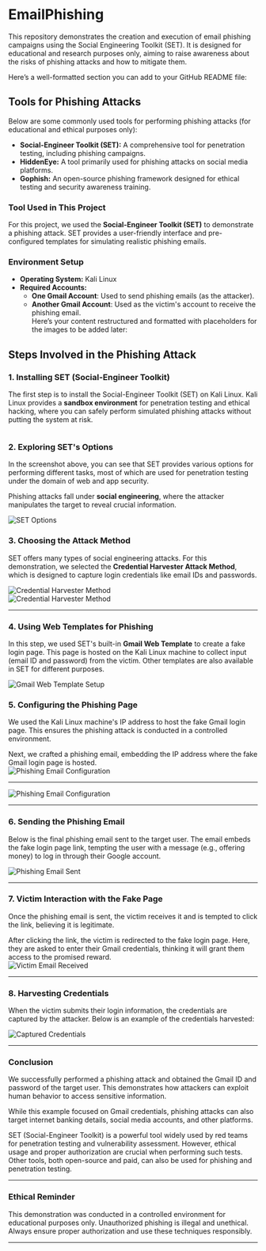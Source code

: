 # EmailPhishing
This repository demonstrates the creation and execution of email phishing campaigns using the Social Engineering Toolkit (SET). It is designed for educational and research purposes only, aiming to raise awareness about the risks of phishing attacks and how to mitigate them.

Here’s a well-formatted section you can add to your GitHub README file:

## **Tools for Phishing Attacks**

Below are some commonly used tools for performing phishing attacks (for educational and ethical purposes only):

- **Social-Engineer Toolkit (SET):** A comprehensive tool for penetration testing, including phishing campaigns.  
- **HiddenEye:** A tool primarily used for phishing attacks on social media platforms.  
- **Gophish:** An open-source phishing framework designed for ethical testing and security awareness training.  

### **Tool Used in This Project**  
For this project, we used the **Social-Engineer Toolkit (SET)** to demonstrate a phishing attack. SET provides a user-friendly interface and pre-configured templates for simulating realistic phishing emails.

### **Environment Setup**
- **Operating System:** Kali Linux  
- **Required Accounts:**  
  - **One Gmail Account**: Used to send phishing emails (as the attacker).  
  - **Another Gmail Account**: Used as the victim's account to receive the phishing email.  
Here’s your content restructured and formatted with placeholders for the images to be added later:

## **Steps Involved in the Phishing Attack**

### 1. **Installing SET (Social-Engineer Toolkit)**  
The first step is to install the Social-Engineer Toolkit (SET) on Kali Linux. Kali Linux provides a **sandbox environment** for penetration testing and ethical hacking, where you can safely perform simulated phishing attacks without putting the system at risk.  

``` sudo setoolkit
```




### 2. **Exploring SET's Options**  
In the screenshot above, you can see that SET provides various options for performing different tasks, most of which are used for penetration testing under the domain of web and app security.  

Phishing attacks fall under **social engineering**, where the attacker manipulates the target to reveal crucial information.  

![SET Options](images/Picture1)  



### 3. **Choosing the Attack Method**  
SET offers many types of social engineering attacks. For this demonstration, we selected the **Credential Harvester Attack Method**, which is designed to capture login credentials like email IDs and passwords.  

![Credential Harvester Method](images/Picture2)  
![Credential Harvester Method](images/Picture3)  


---

### 4. **Using Web Templates for Phishing**  
In this step, we used SET's built-in **Gmail Web Template** to create a fake login page. This page is hosted on the Kali Linux machine to collect input (email ID and password) from the victim. Other templates are also available in SET for different purposes.  

![Gmail Web Template Setup](images/Picture4)  


### 5. **Configuring the Phishing Page**  
We used the Kali Linux machine's IP address to host the fake Gmail login page. This ensures the phishing attack is conducted in a controlled environment.  

Next, we crafted a phishing email, embedding the IP address where the fake Gmail login page is hosted.  
![Phishing Email Configuration](images/Picture5)  

---
![Phishing Email Configuration](images/Picture6)


---

### 6. **Sending the Phishing Email**  
Below is the final phishing email sent to the target user. The email embeds the fake login page link, tempting the user with a message (e.g., offering money) to log in through their Google account.  

![Phishing Email Sent](images/Picture7)  

---

### 7. **Victim Interaction with the Fake Page**  
Once the phishing email is sent, the victim receives it and is tempted to click the link, believing it is legitimate.  



After clicking the link, the victim is redirected to the fake login page. Here, they are asked to enter their Gmail credentials, thinking it will grant them access to the promised reward.  
![Victim Email Received](images/Picture8)  

---

### 8. **Harvesting Credentials**  
When the victim submits their login information, the credentials are captured by the attacker. Below is an example of the credentials harvested:  

![Captured Credentials](images/Picture9)  

---

### **Conclusion**  
We successfully performed a phishing attack and obtained the Gmail ID and password of the target user. This demonstrates how attackers can exploit human behavior to access sensitive information.  

While this example focused on Gmail credentials, phishing attacks can also target internet banking details, social media accounts, and other platforms.  

SET (Social-Engineer Toolkit) is a powerful tool widely used by red teams for penetration testing and vulnerability assessment. However, ethical usage and proper authorization are crucial when performing such tests. Other tools, both open-source and paid, can also be used for phishing and penetration testing.  

---

### **Ethical Reminder**  
This demonstration was conducted in a controlled environment for educational purposes only. Unauthorized phishing is illegal and unethical. Always ensure proper authorization and use these techniques responsibly.  

---

